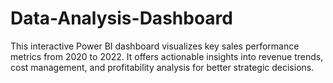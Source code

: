 # Data-Analysis-Dashboard
This interactive Power BI dashboard visualizes key sales performance metrics from 2020 to 2022. It offers actionable insights into revenue trends, cost management, and profitability analysis for better strategic decisions.
